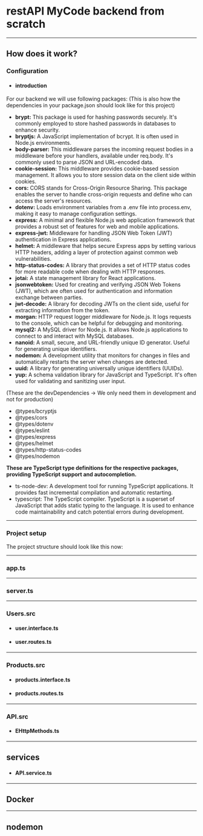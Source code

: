 # restAPI MyCode backend from scratch

---

## How does it work?

### Configuration

- #### introduction

For our backend we will use following packages:
(This is also how the dependencies in your package.json should look like for this project)

- **brypt:** This package is used for hashing passwords securely. It's commonly employed to store hashed passwords in databases to enhance security.
- **bryptjs:** A JavaScript implementation of bcrypt. It is often used in Node.js environments.
- **body-parser:** This middleware parses the incoming request bodies in a middleware before your handlers, available under req.body. It's commonly used to parse JSON and URL-encoded data.
- **cookie-session:** This middleware provides cookie-based session management. It allows you to store session data on the client side within cookies.
- **cors:** CORS stands for Cross-Origin Resource Sharing. This package enables the server to handle cross-origin requests and define who can access the server's resources.
- **dotenv:** Loads environment variables from a .env file into process.env, making it easy to manage configuration settings.
- **express:** A minimal and flexible Node.js web application framework that provides a robust set of features for web and mobile applications.
- **express-jwt:** Middleware for handling JSON Web Token (JWT) authentication in Express applications.
- **helmet:** A middleware that helps secure Express apps by setting various HTTP headers, adding a layer of protection against common web vulnerabilities.
- **http-status-codes:** A library that provides a set of HTTP status codes for more readable code when dealing with HTTP responses.
- **jotai:** A state management library for React applications.
- **jsonwebtoken:** Used for creating and verifying JSON Web Tokens (JWT), which are often used for authentication and information exchange between parties.
- **jwt-decode:** A library for decoding JWTs on the client side, useful for extracting information from the token.
- **morgan:** HTTP request logger middleware for Node.js. It logs requests to the console, which can be helpful for debugging and monitoring.
- **mysql2:** A MySQL driver for Node.js. It allows Node.js applications to connect to and interact with MySQL databases.
- **nanoid:** A small, secure, and URL-friendly unique ID generator. Useful for generating unique identifiers.
- **nodemon:** A development utility that monitors for changes in files and automatically restarts the server when changes are detected.
- **uuid:** A library for generating universally unique identifiers (UUIDs).
- **yup:** A schema validation library for JavaScript and TypeScript. It's often used for validating and sanitizing user input.

(These are the devDependencies -> We only need them in development and not for production)

- @types/bcryptjs
- @types/cors
- @types/dotenv
- @types/eslint
- @types/express
- @types/helmet
- @types/http-status-codes
- @types/nodemon

**These are TypeScript type definitions for the respective packages, providing TypeScript support and autocompletion.**

- ts-node-dev: A development tool for running TypeScript applications. It provides fast incremental compilation and automatic restarting.
- typescript: The TypeScript compiler. TypeScript is a superset of JavaScript that adds static typing to the language. It is used to enhance code maintainability and catch potential errors during development.

---

### Project setup

The project structure should look like this now:

---

### app.ts

---

### server.ts

---

### Users.src

- #### user.interface.ts

- #### user.routes.ts

---

### Products.src

- #### products.interface.ts

- #### products.routes.ts

---

### API.src

- #### EHttpMethods.ts

---

## services

- #### API.service.ts

---

## Docker 

---

## nodemon
